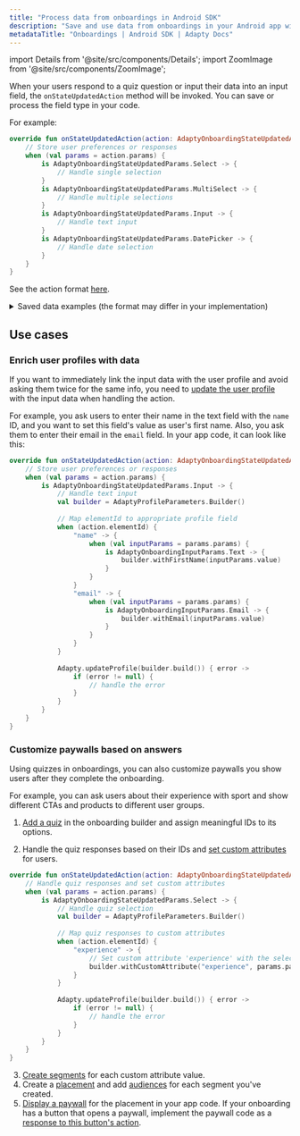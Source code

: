```yaml
---
title: "Process data from onboardings in Android SDK"
description: "Save and use data from onboardings in your Android app with Adapty SDK."
metadataTitle: "Onboardings | Android SDK | Adapty Docs"
---
```

import Details from '@site/src/components/Details';
import ZoomImage from '@site/src/components/ZoomImage';

When your users respond to a quiz question or input their data into an input field, the `onStateUpdatedAction` method will be invoked. You can save or process the field type in your code.

For example:

```kotlin
override fun onStateUpdatedAction(action: AdaptyOnboardingStateUpdatedAction, context: Context) {
    // Store user preferences or responses
    when (val params = action.params) {
        is AdaptyOnboardingStateUpdatedParams.Select -> {
            // Handle single selection
        }
        is AdaptyOnboardingStateUpdatedParams.MultiSelect -> {
            // Handle multiple selections
        }
        is AdaptyOnboardingStateUpdatedParams.Input -> {
            // Handle text input
        }
        is AdaptyOnboardingStateUpdatedParams.DatePicker -> {
            // Handle date selection
        }
    }
}
```

See the action format [here](https://android.adapty.io/adapty-ui/com.adapty.ui.onboardings.actions/-adapty-onboarding-state-updated-action/).

<Details>
<summary>Saved data examples (the format may differ in your implementation)</summary>

```javascript
// Example of a saved select action
{
    "elementId": "preference_selector",
    "meta": {
        "onboardingId": "onboarding_123",
        "screenClientId": "preferences_screen",
        "screenIndex": 1,
        "screensTotal": 3
    },
    "params": {
        "type": "select",
        "value": {
            "id": "option_1",
            "value": "premium",
            "label": "Premium Plan"
        }
    }
}

// Example of a saved multi-select action
{
    "elementId": "interests_selector",
    "meta": {
        "onboardingId": "onboarding_123",
        "screenClientId": "interests_screen",
        "screenIndex": 2,
        "screensTotal": 3
    },
    "params": {
        "type": "multiSelect",
        "value": [
            {
                "id": "interest_1",
                "value": "sports",
                "label": "Sports"
            },
            {
                "id": "interest_2",
                "value": "music",
                "label": "Music"
            }
        ]
    }
}

// Example of a saved input action
{
    "elementId": "name_input",
    "meta": {
        "onboardingId": "onboarding_123",
        "screenClientId": "profile_screen",
        "screenIndex": 0,
        "screensTotal": 3
    },
    "params": {
        "type": "input",
        "value": {
            "type": "text",
            "value": "John Doe"
        }
    }
}

// Example of a saved date picker action
{
    "elementId": "birthday_picker",
    "meta": {
        "onboardingId": "onboarding_123",
        "screenClientId": "profile_screen",
        "screenIndex": 0,
        "screensTotal": 3
    },
"params": {
    "type": "datePicker",
    "value": {
        "day": 15,
        "month": 6,
        "year": 1990
        }
    }
}
```
</Details>

## Use cases

### Enrich user profiles with data

If you want to immediately link the input data with the user profile and avoid asking them twice for the same info, you need to [update the user profile](android-setting-user-attributes.md) with the input data when handling the action.

For example, you ask users to enter their name in the text field with the `name` ID, and you want to set this field's value as user's first name. Also, you ask them to enter their email in the `email` field. In your app code, it can look like this:

```kotlin showLineNumbers
override fun onStateUpdatedAction(action: AdaptyOnboardingStateUpdatedAction, context: Context) {
    // Store user preferences or responses
    when (val params = action.params) {
        is AdaptyOnboardingStateUpdatedParams.Input -> {
            // Handle text input
            val builder = AdaptyProfileParameters.Builder()
            
            // Map elementId to appropriate profile field
            when (action.elementId) {
                "name" -> {
                    when (val inputParams = params.params) {
                        is AdaptyOnboardingInputParams.Text -> {
                            builder.withFirstName(inputParams.value)
                        }
                    }
                }
                "email" -> {
                    when (val inputParams = params.params) {
                        is AdaptyOnboardingInputParams.Email -> {
                            builder.withEmail(inputParams.value)
                        }
                    }
                }
            }
            
            Adapty.updateProfile(builder.build()) { error ->
                if (error != null) {
                    // handle the error
                }
            }
        }
    }
}
```

### Customize paywalls based on answers

Using quizzes in onboardings, you can also customize paywalls you show users after they complete the onboarding.

For example, you can ask users about their experience with sport and show different CTAs and products to different user groups.

1. [Add a quiz](onboarding-quizzes.md) in the onboarding builder and assign meaningful IDs to its options.

<ZoomImage id="experience.webp" />

2. Handle the quiz responses based on their IDs and [set custom attributes](android-setting-user-attributes.md) for users.

```kotlin showLineNumbers
override fun onStateUpdatedAction(action: AdaptyOnboardingStateUpdatedAction, context: Context) {
    // Handle quiz responses and set custom attributes
    when (val params = action.params) {
        is AdaptyOnboardingStateUpdatedParams.Select -> {
            // Handle quiz selection
            val builder = AdaptyProfileParameters.Builder()
            
            // Map quiz responses to custom attributes
            when (action.elementId) {
                "experience" -> {
                    // Set custom attribute 'experience' with the selected value (beginner, amateur, pro)
                    builder.withCustomAttribute("experience", params.params.value)
                }
            }
            
            Adapty.updateProfile(builder.build()) { error ->
                if (error != null) {
                    // handle the error
                }
            }
        }
    }
}
```

3. [Create segments](segments.md) for each custom attribute value.
4. Create a [placement](placements.md) and add [audiences](audience.md) for each segment you've created.
5. [Display a paywall](android-paywalls.md) for the placement in your app code. If your onboarding has a button that opens a paywall, implement the paywall code as a [response to this button's action](android-handle-onboarding-events#opening-a-paywall).